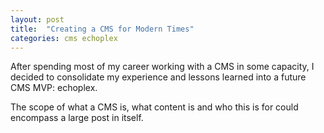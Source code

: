 ```yaml
---
layout: post
title:  "Creating a CMS for Modern Times"
categories: cms echoplex
---
```


After spending most of my career working with a CMS in some capacity, I decided to consolidate my experience and lessons learned into a future CMS MVP: echoplex.

The scope of what a CMS is, what content is and who this is for could encompass a large post in itself.